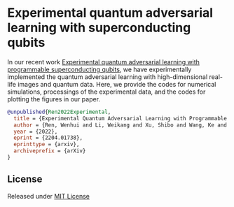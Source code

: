# Experimental quantum adversarial learning with superconducting qubits

In our recent work [Experimental quantum adversarial learning with programmable superconducting qubits](https://arxiv.org/abs/2204.01738), we have experimentally implemented the quantum adversarial learning with high-dimensional real-life images and quantum data.
Here, we provide the codes for numerical simulations, processings of the experimental data, and the codes for plotting the figures in our paper.

```bibtex
@unpublished{Ren2022Experimental,
  title = {Experimental Quantum Adversarial Learning with Programmable Superconducting Qubits},
  author = {Ren, Wenhui and Li, Weikang and Xu, Shibo and Wang, Ke and Jiang, Wenjie and Jin, Feitong and Zhu, Xuhao and Chen, Jiachen and Song, Zixuan and Zhang, Pengfei and Dong, Hang and Zhang, Xu and Deng, Jinfeng and Gao, Yu and Zhang, Chuanyu and Wu, Yaozu and Zhang, Bing and Guo, Qiujiang and Li, Hekang and Wang, Zhen and Biamonte, Jacob and Song, Chao and Deng, Dong-Ling and Wang, H.},
  year = {2022},
  eprint = {2204.01738},
  eprinttype = {arxiv},
  archiveprefix = {arXiv}
}
```

## License

Released under [MIT License](https://github.com/LWKJJONAK/Quantum_Neural_Network_Classifiers/blob/main/LICENSE)
